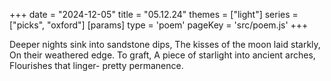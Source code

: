 +++
date = "2024-12-05"
title = "05.12.24"
themes = ["light"]
series = ["picks", "oxford"]
[params]
  type = 'poem'
  pageKey = 'src/poem.js'
+++

Deeper nights sink into sandstone dips,
The kisses of the moon laid starkly,
On their weathered edge. To graft,
A piece of starlight into ancient arches,
Flourishes that linger- pretty permanence.
